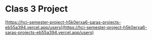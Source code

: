 # Class 3 Project

[https://hci-semester-project-h5k0erxa6-saras-projects-eb55a394.vercel.app/users](https://hci-semester-project-h5k0erxa6-saras-projects-eb55a394.vercel.app/users)
